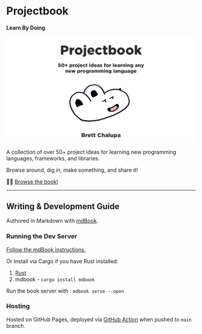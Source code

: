 # Projectbook

**Learn By Doing**

[![Cover, which reads "Projectbook: 50+ project ideas for learning any new programming language. Brett Chalupa"](src/cover-landscape.webp)](https://projectbook.code.brettchalupa.com)

A collection of over 50+ project ideas for learning new programming languages, frameworks, and libraries.

Browse around, dig in, make something, and share it!

👀📖 [Browse the book!](https://projectbook.code.brettchalupa.com)

---

## Writing & Development Guide

Authored in Markdown with [mdBook](https://rust-lang.github.io/mdBook/).

### Running the Dev Server

[Follow the mdBook instructions.](https://rust-lang.github.io/mdBook/guide/installation.html)

Or install via Cargo if you have Rust installed:

1. [Rust](https://www.rust-lang.org/tools/install)
2. mdbook - `cargo install mdbook`

Run the book server with : `mdbook serve --open`

### Hosting

Hosted on GitHub Pages, deployed via [GitHub Action](https://github.com/peaceiris/actions-mdbook) when pushed to `main` branch.
